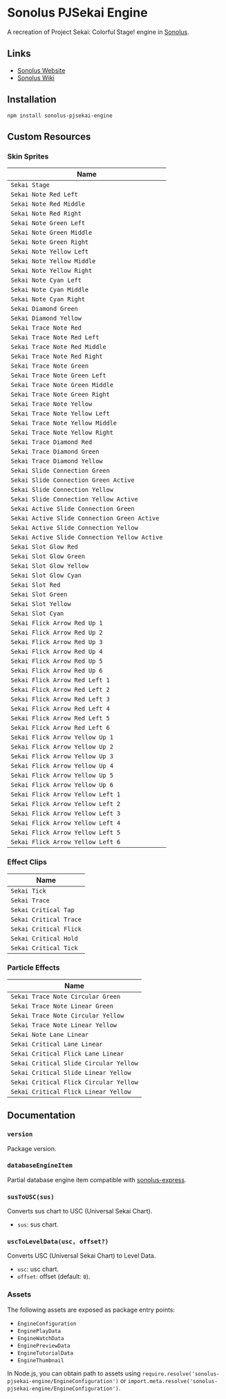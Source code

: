 # Sonolus PJSekai Engine

A recreation of Project Sekai: Colorful Stage! engine in [Sonolus](https://sonolus.com).

## Links

- [Sonolus Website](https://sonolus.com)
- [Sonolus Wiki](https://github.com/NonSpicyBurrito/sonolus-wiki)

## Installation

```
npm install sonolus-pjsekai-engine
```

## Custom Resources

### Skin Sprites

| Name                                          |
| --------------------------------------------- |
| `Sekai Stage`                                 |
| `Sekai Note Red Left`                         |
| `Sekai Note Red Middle`                       |
| `Sekai Note Red Right`                        |
| `Sekai Note Green Left`                       |
| `Sekai Note Green Middle`                     |
| `Sekai Note Green Right`                      |
| `Sekai Note Yellow Left`                      |
| `Sekai Note Yellow Middle`                    |
| `Sekai Note Yellow Right`                     |
| `Sekai Note Cyan Left`                        |
| `Sekai Note Cyan Middle`                      |
| `Sekai Note Cyan Right`                       |
| `Sekai Diamond Green`                         |
| `Sekai Diamond Yellow`                        |
| `Sekai Trace Note Red`                        |
| `Sekai Trace Note Red Left`                   |
| `Sekai Trace Note Red Middle`                 |
| `Sekai Trace Note Red Right`                  |
| `Sekai Trace Note Green`                      |
| `Sekai Trace Note Green Left`                 |
| `Sekai Trace Note Green Middle`               |
| `Sekai Trace Note Green Right`                |
| `Sekai Trace Note Yellow`                     |
| `Sekai Trace Note Yellow Left`                |
| `Sekai Trace Note Yellow Middle`              |
| `Sekai Trace Note Yellow Right`               |
| `Sekai Trace Diamond Red`                     |
| `Sekai Trace Diamond Green`                   |
| `Sekai Trace Diamond Yellow`                  |
| `Sekai Slide Connection Green`                |
| `Sekai Slide Connection Green Active`         |
| `Sekai Slide Connection Yellow`               |
| `Sekai Slide Connection Yellow Active`        |
| `Sekai Active Slide Connection Green`         |
| `Sekai Active Slide Connection Green Active`  |
| `Sekai Active Slide Connection Yellow`        |
| `Sekai Active Slide Connection Yellow Active` |
| `Sekai Slot Glow Red`                         |
| `Sekai Slot Glow Green`                       |
| `Sekai Slot Glow Yellow`                      |
| `Sekai Slot Glow Cyan`                        |
| `Sekai Slot Red`                              |
| `Sekai Slot Green`                            |
| `Sekai Slot Yellow`                           |
| `Sekai Slot Cyan`                             |
| `Sekai Flick Arrow Red Up 1`                  |
| `Sekai Flick Arrow Red Up 2`                  |
| `Sekai Flick Arrow Red Up 3`                  |
| `Sekai Flick Arrow Red Up 4`                  |
| `Sekai Flick Arrow Red Up 5`                  |
| `Sekai Flick Arrow Red Up 6`                  |
| `Sekai Flick Arrow Red Left 1`                |
| `Sekai Flick Arrow Red Left 2`                |
| `Sekai Flick Arrow Red Left 3`                |
| `Sekai Flick Arrow Red Left 4`                |
| `Sekai Flick Arrow Red Left 5`                |
| `Sekai Flick Arrow Red Left 6`                |
| `Sekai Flick Arrow Yellow Up 1`               |
| `Sekai Flick Arrow Yellow Up 2`               |
| `Sekai Flick Arrow Yellow Up 3`               |
| `Sekai Flick Arrow Yellow Up 4`               |
| `Sekai Flick Arrow Yellow Up 5`               |
| `Sekai Flick Arrow Yellow Up 6`               |
| `Sekai Flick Arrow Yellow Left 1`             |
| `Sekai Flick Arrow Yellow Left 2`             |
| `Sekai Flick Arrow Yellow Left 3`             |
| `Sekai Flick Arrow Yellow Left 4`             |
| `Sekai Flick Arrow Yellow Left 5`             |
| `Sekai Flick Arrow Yellow Left 6`             |

### Effect Clips

| Name                   |
| ---------------------- |
| `Sekai Tick`           |
| `Sekai Trace`          |
| `Sekai Critical Tap`   |
| `Sekai Critical Trace` |
| `Sekai Critical Flick` |
| `Sekai Critical Hold`  |
| `Sekai Critical Tick`  |

### Particle Effects

| Name                                       |
| ------------------------------------------ |
| `Sekai Trace Note Circular Green`          |
| `Sekai Trace Note Linear Green`            |
| `Sekai Trace Note Circular Yellow`         |
| `Sekai Trace Note Linear Yellow`           |
| `Sekai Note Lane Linear`                   |
| `Sekai Critical Lane Linear`               |
| `Sekai Critical Flick Lane Linear`         |
| `Sekai Critical Slide Circular Yellow`     |
| `Sekai Critical Slide Linear Yellow`       |
| `Sekai Critical Flick Circular Yellow`     |
| `Sekai Critical Flick Linear Yellow`       |

## Documentation

### `version`

Package version.

### `databaseEngineItem`

Partial database engine item compatible with [sonolus-express](https://github.com/NonSpicyBurrito/sonolus-express).

### `susToUSC(sus)`

Converts sus chart to USC (Universal Sekai Chart).

- `sus`: sus chart.

### `uscToLevelData(usc, offset?)`

Converts USC (Universal Sekai Chart) to Level Data.

- `usc`: usc chart.
- `offset`: offset (default: `0`).

### Assets

The following assets are exposed as package entry points:

- `EngineConfiguration`
- `EnginePlayData`
- `EngineWatchData`
- `EnginePreviewData`
- `EngineTutorialData`
- `EngineThumbnail`

In Node.js, you can obtain path to assets using `require.resolve('sonolus-pjsekai-engine/EngineConfiguration')` or `import.meta.resolve('sonolus-pjsekai-engine/EngineConfiguration')`.
